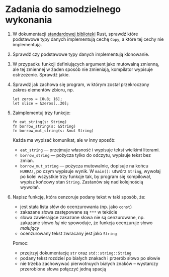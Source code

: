 # Zadania do samodzielnego wykonania

1. W dokumentacji [standardowej biblioteki](https://doc.rust-lang.org/std/) Rust, sprawdź które
   podstawowe typy danych implementują cechę `Copy`, a które tej cechy nie implementują.

2. Sprawdź czy podstawowe typy danych implementują klonowanie.

3. W przypadku funkcji definiujących argument jako mutowalną zmienną, ale tej zmiennej w żaden
   sposób nie zmieniają, kompilator wypisuje ostrzeżenie. Sprawdź jakie.

4. Sprawdź jak zachowa się program, w którym został przekroczony zakres elementów zbioru, np.

   ```rust,should_panic
   let zeros = [0u8; 16];
   let slice = &zeros[..20];
   ```

5. Zaimplementuj trzy funkcje:

   ```rust,ignore
   fn eat_string(s: String)
   fn borrow_string(s: &String)
   fn borrow_mut_string(s: &mut String)
   ```

   Każda ma wypisać komunikat, ale w inny sposób:

   - `eat_string` — przejmuje własność i wypisuje tekst wielkimi literami.
   - `borrow_string` — pożycza tylko do odczytu, wypisuje tekst bez zmian.
   - `borrow_mut_string` — pożycza mutowalnie, dopisuje na końcu `HURRA!`, po czym wypisuje wynik. W
     `main():` utwórz `String`, wywołaj po kolei wszystkie trzy funkcje tak, by program się
      kompilował, wypisz końcowy stan `String`. Zastanów się nad kolejnością wywołań.

6. Napisz funkcję, która cenzoruje podany tekst w taki sposób, że:

   - jest stała lista słów do ocenzurowania (np. jako `const`)
   - zakazane słowa zastępowane są `***` w tekście
   - słowa zawierające zakazane słowa nie są cenzurowane, np. zakazane słowo _luj_ nie spowoduje, że
     funkcja ocenzuruje słowo _malujący_
   - ocenzurowany tekst zwracany jest jako `String`

   Pomoc:

   - przejrzyj dokumentację `str` oraz `std::string::String`
   - podany tekst rozdziel po białych znakach i przerób słowo po słowie
   - nie trzeba zachowywać pierwotnuych białych znaków – wystarczy przerobione słowa połączyć jedną
    spacją
